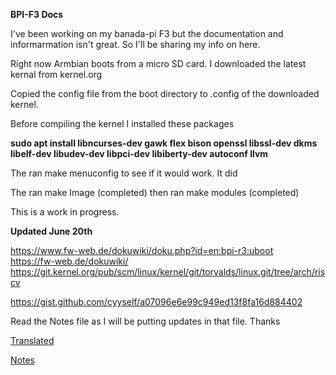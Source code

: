 **BPI-F3 Docs**

I've been working on my banada-pi F3 but the documentation and informarmation isn't great. So I'll be sharing my info on here.

Right now Armbian boots from a micro SD card. I downloaded the latest kernal from kernel.org

Copied the config file from the boot directory to .config of the downloaded kernel.

Before compiling the kernel I installed these packages

**sudo apt install libncurses-dev gawk flex bison openssl libssl-dev dkms libelf-dev libudev-dev libpci-dev libiberty-dev autoconf llvm**

The ran make menuconfig to see if it would work. It did

The ran make Image  (completed)
then ran make modules (completed)

This is a work in progress.

**Updated June 20th**

https://www.fw-web.de/dokuwiki/doku.php?id=en:bpi-r3:uboot
<br>
https://fw-web.de/dokuwiki/
<br>
https://git.kernel.org/pub/scm/linux/kernel/git/torvalds/linux.git/tree/arch/riscv

https://gist.github.com/cyyself/a07096e6e99c949ed13f8fa16d884402


Read the Notes file as I will be putting updates in that file.
Thanks

[Translated](translated/readme.md)

[Notes](notes/readme.md)
